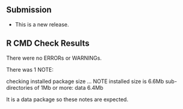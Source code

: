 ## Submission

* This is a new release.

## R CMD Check Results

There were no ERRORs or WARNINGs. 

There was 1 NOTE:

checking installed package size ... NOTE
installed size is  6.6Mb
sub-directories of 1Mb or more:
  data   6.4Mb

It is a data package so these notes are expected.

